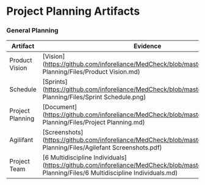 # Project Planning Artifacts

### General Planning
Artifact | Evidence 
--- | --- 
Product Vision | [Vision](https://github.com/inforeliance/MedCheck/blob/master/Artifacts/Project Planning/Files/Product Vision.md)
Schedule | [Sprints](https://github.com/inforeliance/MedCheck/blob/master/Artifacts/Project Planning/Files/Sprint Schedule.png)
Project Planning | [Document](https://github.com/inforeliance/MedCheck/blob/master/Artifacts/Project Planning/Files/Project Planning.md)
Agilifant | [Screenshots](https://github.com/inforeliance/MedCheck/blob/master/Artifacts/Project Planning/Files/Agilefant Screenshots.pdf)
Project Team | [6 Multidiscipline Individuals](https://github.com/inforeliance/MedCheck/blob/master/Artifacts/Project Planning/Files/6 Multidiscipline Individuals.md)
